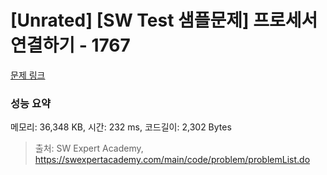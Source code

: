 # [Unrated] [SW Test 샘플문제] 프로세서 연결하기 - 1767 

[문제 링크](https://swexpertacademy.com/main/code/problem/problemDetail.do?contestProbId=AV4suNtaXFEDFAUf) 

### 성능 요약

메모리: 36,348 KB, 시간: 232 ms, 코드길이: 2,302 Bytes



> 출처: SW Expert Academy, https://swexpertacademy.com/main/code/problem/problemList.do